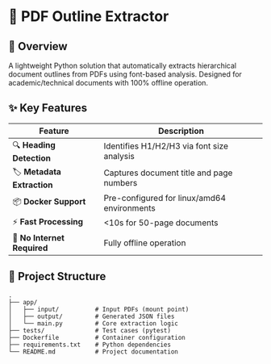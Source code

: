 # 📄 PDF Outline Extractor  

## 🌟 Overview
A lightweight Python solution that automatically extracts hierarchical document outlines from PDFs using font-based analysis. Designed for academic/technical documents with 100% offline operation.

## ✨ Key Features
| Feature | Description |
|---------|-------------|
| 🔍 **Heading Detection** | Identifies H1/H2/H3 via font size analysis |
| 🏷 **Metadata Extraction** | Captures document title and page numbers |
| 📦 **Docker Support** | Pre-configured for linux/amd64 environments |
| ⚡ **Fast Processing** | <10s for 50-page documents |
| 🚫 **No Internet Required** | Fully offline operation |

## 📂 Project Structure
```text
.
├── app/
│   ├── input/          # Input PDFs (mount point)
│   ├── output/         # Generated JSON files
│   └── main.py         # Core extraction logic
├── tests/              # Test cases (pytest)
├── Dockerfile          # Container configuration
├── requirements.txt    # Python dependencies
└── README.md           # Project documentation
